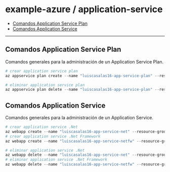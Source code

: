 # example-azure / application-service

- [Comandos Application Service Plan](#comandos-application-service-plan)
- [Comandos Application Service](#comandos-application-service)

---

## Comandos Application Service Plan

Comandos generales para la administración de un Application Service Plan.

```powershell
# crear application service plan
az appservice plan create --name "luiscasalas16-app-service-plan" --resource-group "luiscasalas16-resource-group" --location "eastus2" --sku "F1"
```

```powershell
# eliminar application service plan
az appservice plan delete --name "luiscasalas16-app-service-plan" --resource-group "luiscasalas16-resource-group"
```

## Comandos Application Service

Comandos generales para la administración de un Application Service.

```powershell
# crear application service .Net
az webapp create --name "luiscasalas16-app-service-net" --resource-group "luiscasalas16-resource-group" --plan "luiscasalas16-app-service-plan" --runtime "dotnet:7"
# crear application service .Net Framework
az webapp create --name "luiscasalas16-app-service-netfw" --resource-group "luiscasalas16-resource-group" --plan "luiscasalas16-app-service-plan" --runtime "ASPNET:V4.8"
```

```powershell
# eliminar application service .Net
az webapp delete --name "luiscasalas16-app-service-net" --resource-group "luiscasalas16-resource-group" --keep-empty-plan
# eliminar application service .Net Framework
az webapp delete --name "luiscasalas16-app-service-netfw" --resource-group "luiscasalas16-resource-group" --keep-empty-plan
```
